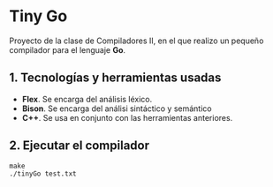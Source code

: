 # Tiny Go

Proyecto de la clase de Compiladores II, en el que realizo un pequeño compilador para el lenguaje **Go**.

## 1. Tecnologías y herramientas usadas

* **Flex**. Se encarga del análisis léxico.
* **Bison**. Se encarga del análisi sintáctico y semántico
* **C++**. Se usa en conjunto con las herramientas anteriores.

## 2. Ejecutar el compilador

```
make
./tinyGo test.txt
```
